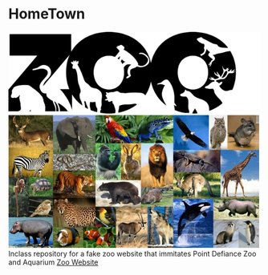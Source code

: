 # HomeTown
![Zoo text title](HomeTownZoo/Images/zoo.png)
![Collage of Zoo animals](HomeTownZoo/Images/Zoo.jpg)
Inclass repository for a fake zoo website that immitates Point Defiance Zoo and Aquarium [Zoo Website](https://www.pdza.org/)
